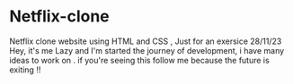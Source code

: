# Netflix-clone
Netflix clone website using HTML and CSS , Just for an exersice 28/11/23
Hey, it's me Lazy and I'm started the journey of development, i have many ideas to work on . if you're seeing
this follow me because the future is exiting !!
